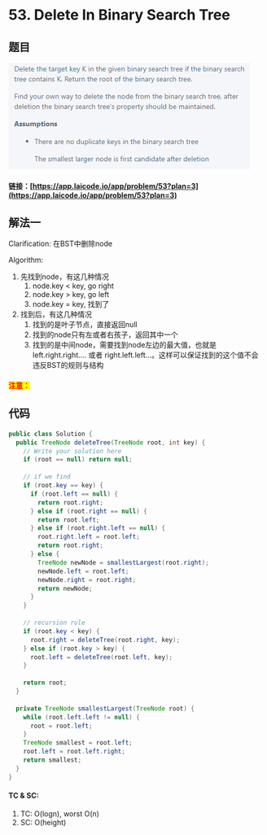 # 53. Delete In Binary Search Tree

## 题目

![](<../../.gitbook/assets/image (32).png>)

#### 链接：[https://app.laicode.io/app/problem/53?plan=3](https://app.laicode.io/app/problem/53?plan=3)

## 解法一

Clarification: 在BST中删除node

Algorithm:&#x20;

1. 先找到node，有这几种情况
   1. node.key < key, go right
   2. node.key > key, go left
   3. node.key = key, 找到了
2. 找到后，有这几种情况
   1. 找到的是叶子节点，直接返回null
   2. 找到的node只有左或者右孩子，返回其中一个
   3. 找到的是中间node，需要找到node左边的最大值，也就是left.right.right.... 或者 right.left.left...。这样可以保证找到的这个值不会违反BST的规则与结构

#### <mark style="color:red;">注意：</mark>

## 代码

```java
public class Solution {
  public TreeNode deleteTree(TreeNode root, int key) {
    // Write your solution here
    if (root == null) return null;

    // if we find
    if (root.key == key) {
      if (root.left == null) {
        return root.right;
      } else if (root.right == null) {
        return root.left;
      } else if (root.right.left == null) {
        root.right.left = root.left;
        return root.right;
      } else {
        TreeNode newNode = smallestLargest(root.right);
        newNode.left = root.left;
        newNode.right = root.right;
        return newNode;
      }
    }

    // recursion rule
    if (root.key < key) {
      root.right = deleteTree(root.right, key);
    } else if (root.key > key) {
      root.left = deleteTree(root.left, key);
    }

    return root;
  }

  private TreeNode smallestLargest(TreeNode root) {
    while (root.left.left != null) {
      root = root.left;
    }
    TreeNode smallest = root.left;
    root.left = root.left.right;
    return smallest;
  }
}
```

#### TC & SC:&#x20;

1. TC: O(logn), worst O(n)
2. SC: O(height)
